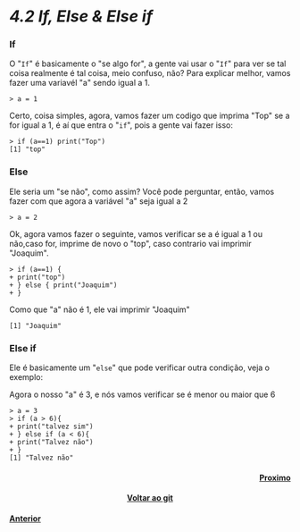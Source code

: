 <h1><b><i>4.2 If, Else & Else if</i></b></h1>

<h3><b>If</b></h3>

<p>O "<code>If</code>" é basicamente o "se algo for", a gente vai usar o "<code>If</code>" para ver se tal coisa realmente é tal coisa, meio confuso, não? Para explicar melhor, vamos fazer uma variavél "a" sendo igual a 1.</p>

    > a = 1

<p>Certo, coisa simples, agora, vamos fazer um codigo que imprima "Top" se a for igual a 1, é aí que entra o "<code>if</code>", pois a gente vai fazer isso:</p>

    > if (a==1) print("Top")
    [1] "top"

<h3><b>Else</b></h3>

<p>Ele seria um "se não", como assim? Você pode perguntar, então, vamos fazer com que agora a variável "a" seja igual a 2</p>

    > a = 2

<p>Ok, agora vamos fazer o seguinte, vamos verificar se a é igual a 1 ou não,caso for, imprime de novo o "top", caso contrario vai imprimir "Joaquim".</p>

    > if (a==1) {
    + print("top")
    + } else { print("Joaquim")
    + }

<p>Como que "a" não é 1, ele vai imprimir "Joaquim"</p>

    [1] "Joaquim"

<h3><b>Else if</b></h3>

<p>Ele é basicamente um "<code>else</code>" que pode verificar outra condição, veja o exemplo:</p>
<p>Agora o nosso "a" é 3, e nós vamos verificar se é menor ou maior que 6</p>

    > a = 3 
    > if (a > 6){
    + print("talvez sim")
    + } else if (a < 6){
    + print("Talvez não")
    + }
    [1] "Talvez não"
 
<h4 align="Right"><a href="https://github.com/SaLandini/r4noobs/blob/master/estrutura_logica/repeat_for_while.md">Proximo</a></h4>
<h4 align="Center"><a href="https://github.com/SaLandini/r4noobs">Voltar ao git</a></h4>
<h4><a href="https://github.com/SaLandini/r4noobs/blob/master/estrutura_logica/seção_sobre.md">Anterior</a></h4>